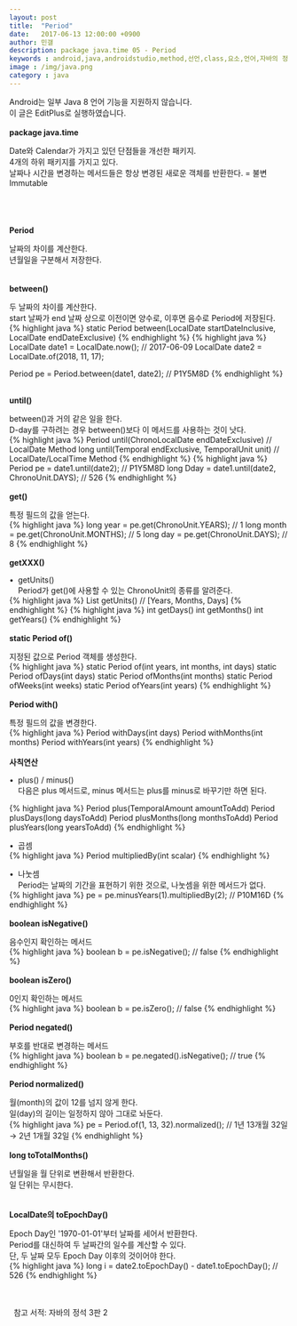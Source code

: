 ```yaml
---
layout: post
title:  "Period"
date:   2017-06-13 12:00:00 +0900
author: 민갤
description: package java.time 05 - Period
keywords : android,java,androidstudio,method,선언,class,요소,언어,자바의 정석,프로그래밍,package java.time,Period,Duration
image : /img/java.png
category : java
---
```

<div><span class="red">Android는 일부 Java 8 언어 기능을 지원하지 않습니다.</span></div>
<div><span class="red">이 글은 EditPlus로 실행하였습니다.</span></div>
<br>

<div><strong class="h2">package java.time</strong></div><p></p>
<div>Date와 Calendar가 가지고 있던 단점들을 개선한 패키지.</div>
<div>4개의 하위 패키지를 가지고 있다.</div>
<div>날짜나 시간을 변경하는 메서드들은 항상 변경된 새로운 객체를 반환한다. = 불변Immutable</div>
<br>
<br>
<br>
<br>

<div><strong class="h2">Period</strong></div><p></p>
<div>날짜의 차이를 계산한다.</div>
<div>년월일을 구분해서 저장한다.</div>
<br>
<br>

<div><strong>between()</strong></div><p></p>
<div>두 날짜의 차이를 계산한다.</div>
<div>start 날짜가 end 날짜 상으로 이전이면 양수로, 이후면 음수로 Period에 저장된다.</div>
{% highlight java %}
static Period between(LocalDate startDateInclusive, LocalDate endDateExclusive)
{% endhighlight %}
{% highlight java %}
LocalDate date1 = LocalDate.now();               // 2017-06-09
LocalDate date2 = LocalDate.of(2018, 11, 17);

Period pe = Period.between(date1, date2);        // P1Y5M8D
{% endhighlight %}
<br>
<br>

<div><strong>until()</strong></div><p></p>
<div>between()과 거의 같은 일을 한다.</div>
<div>D-day를 구하려는 경우 between()보다 이 메서드를 사용하는 것이 낫다.</div>
{% highlight java %}
Period until(ChronoLocalDate endDateExclusive)             // LocalDate Method
long until(Temporal endExclusive, TemporalUnit unit)       // LocalDate/LocalTime Method
{% endhighlight %}
{% highlight java %}
Period pe = date1.until(date2);                       // P1Y5M8D
long Dday = date1.until(date2, ChronoUnit.DAYS);      // 526
{% endhighlight %}
<br>
<br>

<div><strong>get()</strong></div><p></p>
<div>특정 필드의 값을 얻는다.</div>
{% highlight java %}
long year = pe.get(ChronoUnit.YEARS);            // 1
long month = pe.get(ChronoUnit.MONTHS);          // 5
long day = pe.get(ChronoUnit.DAYS);              // 8
{% endhighlight %}
<br>
<br>

<div><strong>getXXX()</strong></div><p></p>
<div>&#149;&nbsp; getUnits()</div>
<div>&nbsp; &nbsp; Period가 get()에 사용할 수 있는 ChronoUnit의 종류를 알려준다.</div>
{% highlight java %}
List<TemporalUnit> getUnits()          // [Years, Months, Days]
{% endhighlight %}
{% highlight java %}
int getDays()
int getMonths()
int getYears()
{% endhighlight %}
<br>
<br>

<div><strong>static Period of()</strong></div><p></p>
<div>지정된 값으로 Period 객체를 생성한다.</div>
{% highlight java %}
static Period of(int years, int months, int days)
static Period ofDays(int days)
static Period ofMonths(int months)
static Period ofWeeks(int weeks)
static Period ofYears(int years)
{% endhighlight %}
<br>
<br>

<div><strong>Period with()</strong></div><p></p>
<div>특정 필드의 값을 변경한다.</div>
{% highlight java %}
Period withDays(int days)
Period withMonths(int months)
Period withYears(int years)
{% endhighlight %}
<br>
<br>

<div><strong>사칙연산</strong></div><p></p>
<div>&#149;&nbsp; plus() / minus()</div>
<div>&nbsp; &nbsp; 다음은 plus 메서드로, minus 메서드는 plus를 minus로 바꾸기만 하면 된다.</div><p></p>
{% highlight java %}
Period plus(TemporalAmount amountToAdd)
Period plusDays(long daysToAdd)
Period plusMonths(long monthsToAdd)
Period plusYears(long yearsToAdd)
{% endhighlight %}<p></p>
<div>&#149;&nbsp; 곱셈</div>
{% highlight java %}
Period multipliedBy(int scalar)
{% endhighlight %}<p></p>
<div>&#149;&nbsp; 나눗셈</div>
<div>&nbsp; &nbsp; Period는 날짜의 기간을 표현하기 위한 것으로, 나눗셈을 위한 메서드가 없다.</div>
{% highlight java %}
pe = pe.minusYears(1).multipliedBy(2);      // P10M16D
{% endhighlight %}
<br>
<br>

<div><strong>boolean isNegative()</strong></div><p></p>
<div>음수인지 확인하는 메서드</div>
{% highlight java %}
boolean b = pe.isNegative();      // false
{% endhighlight %}
<br>
<br>

<div><strong>boolean isZero()</strong></div><p></p>
<div>0인지 확인하는 메서드</div>
{% highlight java %}
boolean b = pe.isZero();         // false
{% endhighlight %}
<br>
<br>

<div><strong>Period negated()</strong></div><p></p>
<div>부호를 반대로 변경하는 메서드</div>
{% highlight java %}
boolean b = pe.negated().isNegative();      // true
{% endhighlight %}
<br>
<br>

<div><strong>Period normalized()</strong></div><p></p>
<div>월(month)의 값이 12를 넘지 않게 한다.</div>
<div>일(day)의 길이는 일정하지 않아 그대로 놔둔다.</div>
{% highlight java %}
pe = Period.of(1, 13, 32).normalized();     // 1년 13개월 32일 → 2년 1개월 32일
{% endhighlight %}
<br>
<br>

<div><strong>long toTotalMonths()</strong></div><p></p>
<div>년월일을 월 단위로 변환해서 반환한다.</div>
<div>일 단위는 무시한다.</div>
<br>
<br>

<div><strong>LocalDate의 toEpochDay()</strong></div><p></p>
<div>Epoch Day인 '1970-01-01'부터 날짜를 세어서 반환한다.</div>
<div>Period를 대신하여 두 날짜간의 일수를 계산할 수 있다.</div>
<div>단, 두 날짜 모두 Epoch Day 이후의 것이어야 한다.</div>
{% highlight java %}
long i = date2.toEpochDay() - date1.toEpochDay();     // 526
{% endhighlight %}

<br>
<br>
<br>

&#149;&nbsp; 참고 서적: 자바의 정석 3판 2